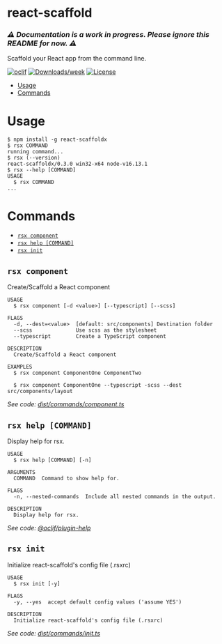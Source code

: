 react-scaffold
=================

### **_⚠ Documentation is a work in progress. Please ignore this README for now. ⚠_**

Scaffold your React app from the command line.

[![oclif](https://img.shields.io/badge/cli-oclif-brightgreen.svg)](https://oclif.io)
[![Downloads/week](https://img.shields.io/npm/dw/oclif-hello-world.svg)](https://npmjs.org/package/oclif-hello-world)
[![License](https://img.shields.io/npm/l/oclif-hello-world.svg)](https://github.com/oclif/hello-world/blob/main/package.json)

<!-- toc -->
* [Usage](#usage)
* [Commands](#commands)
<!-- tocstop -->
# Usage
<!-- usage -->
```sh-session
$ npm install -g react-scaffoldx
$ rsx COMMAND
running command...
$ rsx (--version)
react-scaffoldx/0.3.0 win32-x64 node-v16.13.1
$ rsx --help [COMMAND]
USAGE
  $ rsx COMMAND
...
```
<!-- usagestop -->
# Commands
<!-- commands -->
* [`rsx component`](#rsx-component)
* [`rsx help [COMMAND]`](#rsx-help-command)
* [`rsx init`](#rsx-init)

## `rsx component`

Create/Scaffold a React component

```
USAGE
  $ rsx component [-d <value>] [--typescript] [--scss]

FLAGS
  -d, --dest=<value>  [default: src/components] Destination folder
  --scss              Use scss as the stylesheet
  --typescript        Create a TypeScript component

DESCRIPTION
  Create/Scaffold a React component

EXAMPLES
  $ rsx component ComponentOne ComponentTwo

  $ rsx component ComponentOne --typescript -scss --dest src/components/layout
```

_See code: [dist/commands/component.ts](https://github.com/AbdullahZeidan/react-scaffold/blob/v0.3.0/dist/commands/component.ts)_

## `rsx help [COMMAND]`

Display help for rsx.

```
USAGE
  $ rsx help [COMMAND] [-n]

ARGUMENTS
  COMMAND  Command to show help for.

FLAGS
  -n, --nested-commands  Include all nested commands in the output.

DESCRIPTION
  Display help for rsx.
```

_See code: [@oclif/plugin-help](https://github.com/oclif/plugin-help/blob/v5.1.12/src/commands/help.ts)_

## `rsx init`

Initialize react-scaffold's config file (.rsxrc)

```
USAGE
  $ rsx init [-y]

FLAGS
  -y, --yes  accept default config values ('assume YES')

DESCRIPTION
  Initialize react-scaffold's config file (.rsxrc)
```

_See code: [dist/commands/init.ts](https://github.com/AbdullahZeidan/react-scaffold/blob/v0.3.0/dist/commands/init.ts)_
<!-- commandsstop -->
